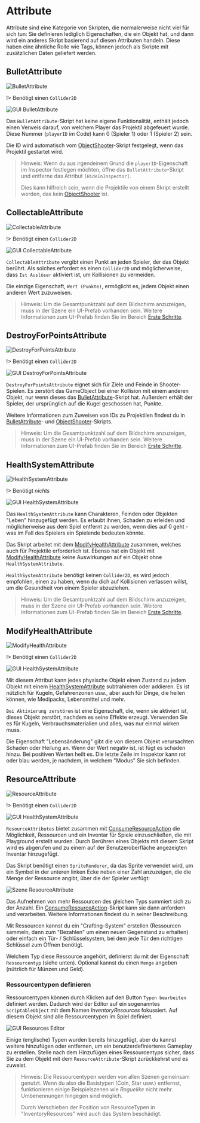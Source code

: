 # Attribute

Attribute sind eine Kategorie von Skripten, die normalerweise nicht viel für sich tun: Sie definieren lediglich Eigenschaften, die ein Objekt hat, und dann wird ein anderes Skript basierend auf diesen Attributen handeln. Diese haben eine ähnliche Rolle wie Tags, können jedoch als Skripte mit zusätzlichen Daten geliefert werden.

## BulletAttribute

![BulletAttribute](../../_images/unity/BulletAttribute.png)

!> Benötigt einen `Collider2D`

![GUI BulletAttribute](../../_images/de/components/attributes/gui-bullet-attribute.jpg)

Das `BulletAttribute`-Skript hat keine eigene Funktionalität, enthält jedoch einen Verweis darauf, von welchem Player das Projektil abgefeuert wurde. Diese Nummer (`playerID` im Code) kann 0 (Spieler 1) oder 1 (Spieler 2) sein.

Die ID wird automatisch vom [ObjectShooter](de/components/gameplay#objectshooter)-Skript festgelegt, wenn das Projektil gestartet wird.

> Hinweis: Wenn du aus irgendeinem Grund die `playerID`-Eigenschaft im Inspector festlegen möchten, öffne das `BulletAttribute`-Skript und entferne das Attribut `[HideInInspector]`.
>
> Dies kann hilfreich sein, wenn die Projektile von einem Skript erstellt werden, das kein [ObjectShooter](de/components/gameplay#objectshooter) ist.

## CollectableAttribute

![CollectableAttribute](../../_images/unity/CollectableAttribute.png)

!> Benötigt einen `Collider2D`

![GUI CollectableAttribute](../../_images/de/components/attributes/gui-collectable-attribute.jpg)

`CollectableAttribute` vergibt einen Punkt an jeden Spieler, der das Objekt berührt. Als solches erfordert es einen `Collider2D` und möglicherweise, dass `Ist Auslöser` aktiviert ist, um Kollisionen zu vermeiden.

Die einzige Eigenschaft, `Wert (Punkte)`, ermöglicht es, jedem Objekt einen anderen Wert zuzuweisen.

> Hinweis: Um die Gesamtpunktzahl auf dem Bildschirm anzuzeigen, muss in der Szene ein UI-Prefab vorhanden sein. Weitere Informationen zum UI-Prefab finden Sie im Bereich [Erste Schritte](de/getting-started.md).

## DestroyForPointsAttribute

![DestroyForPointsAttribute](../../_images/unity/DestroyForPoints.png)

!> Benötigt einen `Collider2D`

![GUI DestroyForPointsAttribute](../../_images/de/components/attributes/gui-destroy-for-points-attribute.jpg)

`DestroyForPointsAttribute` eignet sich für Ziele und Feinde in Shooter-Spielen. Es zerstört das GameObject bei einer Kollision mit einem anderen Objekt, nur wenn dieses das [BulletAttribute](#bulletattribute)-Skript hat. Außerdem erhält der Spieler, der ursprünglich auf die Kugel geschossen hat, Punkte.

Weitere Informationen zum Zuweisen von IDs zu Projektilen findest du in [BulletAttribute](#bulletattribute)- und [ObjectShooter](de/components/gameplay#objectshooter)-Skripts.

> Hinweis: Um die Gesamtpunktzahl auf dem Bildschirm anzuzeigen, muss in der Szene ein UI-Prefab vorhanden sein. Weitere Informationen zum UI-Prefab finden Sie im Bereich [Erste Schritte](de/getting-started.md).

## HealthSystemAttribute

![HealthSystemAttribute](../../_images/unity/HealthSystemAttribute.png)

!> Benötigt _nichts_

![GUI HealthSystemAttribute](../../_images/de/components/attributes/gui-health-system-attribute.jpg)

Das `HealthSystemAttribute` kann Charakteren, Feinden oder Objekten "Leben" hinzugefügt werden. Es erlaubt ihnen, Schaden zu erleiden und möglicherweise aus dem Spiel entfernt zu werden, wenn dies auf 0 geht - was im Fall des Spielers ein Spielende bedeuten könnte.

Das Skript arbeitet mit dem [ModifyHealthAttribute](#modifyhealthattribute) zusammen, welches auch für Projektile erforderlich ist. Ebenso hat ein Objekt mit [ModifyHealthAttribute](#modifyhealthattribute) keine Auswirkungen auf ein Objekt ohne `HealthSystemAttribute`.

`HealthSystemAttribute` benötigt keinen `Collider2D`, es wird jedoch empfohlen, einen zu haben, wenn du dich auf Kollisionen verlassen willst, um die Gesundheit von einem Spieler abzuziehen.

> Hinweis: Um die Gesamtpunktzahl auf dem Bildschirm anzuzeigen, muss in der Szene ein UI-Prefab vorhanden sein. Weitere Informationen zum UI-Prefab finden Sie im Bereich [Erste Schritte](de/getting-started.md).

## ModifyHealthAttribute

![ModifyHealthAttribute](../../_images/unity/HealthSystemAttribute.png)

!> Benötigt einen `Collider2D`

![GUI HealthSystemAttribute](../../_images/de/components/attributes/gui-modify-health-attribute.jpg)

Mit diesem Attribut kann jedes physische Objekt einen Zustand zu jedem Objekt mit einem [HealthSystemAttribute](#healthsystemattribute) subtrahieren oder addieren. Es ist nützlich für Kugeln, Gefahrenzonen usw., aber auch für Dinge, die heilen können, wie Medipacks, Lebensmittel und mehr.

`Bei Aktivierung zerstören` ist eine Eigenschaft, die, wenn sie aktiviert ist, dieses Objekt zerstört, nachdem es seine Effekte erzeugt. Verwenden Sie es für Kugeln, Verbrauchsmaterialien und alles, was nur einmal wirken muss.

Die Eigenschaft "Lebensänderung" gibt die von diesem Objekt verursachten Schaden oder Heilung an. Wenn der Wert negativ ist, ist fügt es schaden hinzu. Bei positiven Werten heilt es. Die letzte Zeile im Inspektor kann rot oder blau werden, je nachdem, in welchem "Modus" Sie sich befinden.

## ResourceAttribute

![ResourceAttribute](../../_images/unity/ResourceAttribute.png)

!> Benötigt einen `Collider2D`

![GUI HealthSystemAttribute](../../_images/de/components/attributes/gui-resource-attribute.jpg)

`ResourceAttributes` bietet zusammen mit [ConsumeResourceAction](de/components/actions.md#consumeresourceaction) die Möglichkeit, Ressourcen und ein Inventar für Spiele einzuschließen, die mit Playground erstellt wurden. Durch Berühren eines Objekts mit diesem Skript wird es abgerufen und zu einem auf der Benutzeroberfläche angezeigten Inventar hinzugefügt.

Das Skript benötigt einen `SpriteRenderer`, da das Sprite verwendet wird, um ein Symbol in der unteren linken Ecke neben einer Zahl anzuzeigen, die die Menge der Ressource angibt, über die der Spieler verfügt:

![Szene ResourceAttribute](../../_images/components/attributes/scene-resource-attribute.png)

Das Aufnehmen von mehr Ressourcen des gleichen Typs summiert sich zu der Anzahl. Ein [ConsumeResourceAction](de/components/actions.md#consumeresourceaction)-Skript kann sie dann anfordern und verarbeiten. Weitere Informationen findest du in seiner Beschreibung.

Mit Ressourcen kannst du ein "Crafting-System" erstellen (Ressourcen sammeln, dann zum "Bezahlen" um einen neuen Gegenstand zu erhalten) oder einfach ein Tür- / Schlüsselsystem, bei dem jede Tür den richtigen Schlüssel zum Öffnen benötigt.

Welchem Typ diese Ressource angehört, definierst du mit der Eigenschaft `Ressourcentyp` (siehe unten). Optional kannst du einen `Menge` angeben (nützlich für Münzen und Geld).

### Ressourcentypen definieren

Ressourcentypen können durch Klicken auf den Button `Typen bearbeiten` definiert werden. Dadurch wird der Editor auf ein sogenanntes `ScriptableObject` mit dem Namen _InventoryResources_ fokussiert. Auf diesem Objekt sind alle Ressourcentypen im Spiel definiert.

![GUI Resources Editor](../../_images/de/components/attributes/gui-resources-editor.jpg)

Einige (englische) Typen wurden bereits hinzugefügt, aber du kannst weitere hinzufügen oder entfernen, um ein benutzerdefinierteres Gameplay zu erstellen. Stelle nach dem Hinzufügen eines Ressourcentyps sicher, dass Sie zu dem Objekt mit dem `ResourceAttribute`-Skript zurückkehrst und es zuweist.

> Hinweis: Die Ressourcentypen werden von allen Szenen gemeinsam genutzt. Wenn du also die Basistypen (Coin, Star usw.) entfernst, funktionieren einige Beispielszenen wie _Roguelike_ nicht mehr. Umbenennungen hingegen sind möglich.
>
> Durch Verschieben der Position von ResourceTypen in "InventoryResources" wird auch das System beschädigt.
